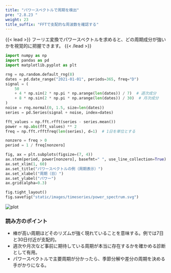```yaml
---
title: "パワースペクトルで周期を検出"
pre: "2.8.23 "
weight: 23
title_suffix: "FFTで支配的な周波数を確認する"
---
```


{{< lead >}}
フーリエ変換でパワースペクトルを求めると、どの周期成分が強いかを視覚的に把握できます。
{{< /lead >}}

```python
import numpy as np
import pandas as pd
import matplotlib.pyplot as plt

rng = np.random.default_rng(8)
dates = pd.date_range("2021-01-01", periods=365, freq="D")
signal = (
    50
    + 4 * np.sin(2 * np.pi * np.arange(len(dates)) / 7)  # 週次成分
    + 8 * np.sin(2 * np.pi * np.arange(len(dates)) / 30)  # 月次成分
)
noise = rng.normal(0, 1.5, size=len(dates))
series = pd.Series(signal + noise, index=dates)

fft_values = np.fft.rfft(series - series.mean())
power = np.abs(fft_values) ** 2
freq = np.fft.rfftfreq(len(series), d=1)  # 1日を単位とする

nonzero = freq > 0
period = 1 / freq[nonzero]

fig, ax = plt.subplots(figsize=(7, 4))
ax.stem(period, power[nonzero], basefmt=" ", use_line_collection=True)
ax.set_xlim(1, 60)
ax.set_title("パワースペクトルの例（周期表示）")
ax.set_xlabel("周期（日）")
ax.set_ylabel("パワー")
ax.grid(alpha=0.3)

fig.tight_layout()
fig.savefig("static/images/timeseries/power_spectrum.svg")
```

![plot](/images/timeseries/power_spectrum.svg)

### 読み方のポイント

- 棒が高い周期ほどそのリズムが強く現れていることを意味する。例では7日と30日付近が支配的。
- 週次や月次など事前に期待している周期が本当に存在するかを確かめる診断として有用。
- パワースペクトルで主要周期が分かったら、季節分解や差分の周期を決める手がかりになる。

